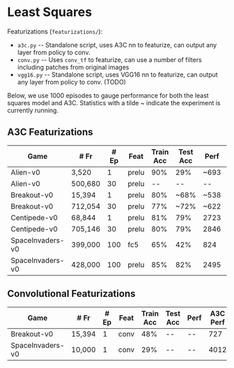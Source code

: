# Least Squares

Featurizations (`featurizations/`):
- `a3c.py` -- Standalone script, uses A3C nn to featurize, can output any layer from policy to conv.
- `conv.py` -- Uses `conv_tf` to featurize, can use a number of filters including patches from original images
- `vgg16.py` -- Standalone script, uses VGG16 nn to featurize, can output any layer from policy to conv. (TODO)

Below, we use 1000 episodes to gauge performance for both the least squares model and A3C. Statistics with a tilde ~ indicate the experiment is currently running.

## A3C Featurizations

| Game | # Fr | # Ep | Feat | Train Acc | Test Acc | Perf | A3C Perf |
|------|------|------|------|-----------|----------|-------|-----------|
| Alien-v0 | 3,520 | 1 | prelu | 90% | 29% | ~693 | 3123 |
| Alien-v0 | 500,680 | 30 | prelu | -- | -- | -- | 3123 |
| Breakout-v0 | 15,394 | 1 | prelu | 80% | ~68% | ~538 | 727 |
| Breakout-v0 | 712,054 | 30 | prelu | 77% | ~72% | ~622 | 727 |
| Centipede-v0 | 68,844 | 1 | prelu | 81% | 79% | 2723 | 2549 |
| Centipede-v0 | 705,146 | 30 | prelu | 80% | 79% | 2846 | 2549 |
| SpaceInvaders-v0 | 399,000 | 100 | fc5 | 65% | 42% | 824 | 4012 |
| SpaceInvaders-v0 | 428,000 | 100 | prelu | 85% | 82% | 2495 | 4012 |


## Convolutional Featurizations

| Game | # Fr | # Ep | Feat | Train Acc | Test Acc | Perf | A3C Perf |
|------|------|------|------|-----------|----------|-------|-----------|
| Breakout-v0 | 15,394 | 1 | conv | 48% | -- | -- | 727 |
| SpaceInvaders-v0 | 10,000 | 1 | conv | 29% | -- | -- | 4012 |
